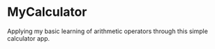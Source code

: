 # MyCalculator
Applying my basic learning of arithmetic operators through this simple calculator app.
